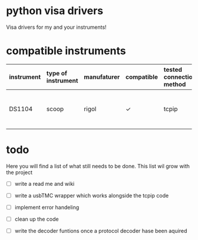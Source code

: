 # python visa drivers
Visa drivers for my and your instruments!

# compatible instruments  
instrument| type of instrument | manufaturer | compatible |tested connection method|remarks
:------------ |:-------------------|:------------|:-----------| :------------| :------------| 
DS1104| scoop              | rigol       | &check;    | tcpip| USBTMC , protocol decoders needs implementing 


# todo
Here you will find a list of what still needs to be done.
This list wil grow with the project 

-[ ] write a read me and wiki

-[ ] write a usbTMC wrapper which works alongside the tcpip code 

-[ ] implement error handeling 

-[ ] clean up the code

- [ ] write the decoder funtions once a protocol decoder hase been aquired 

